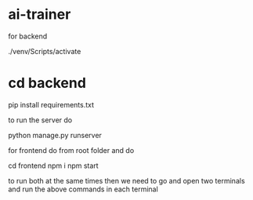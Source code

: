 # ai-trainer

for backend

./venv/Scripts/activate

# cd backend

pip install requirements.txt

to run the server do

python manage.py runserver

for frontend do from root folder and do

cd frontend
npm i
npm start

to run both at the same times then we need to go and open two terminals and run the above commands in each terminal
